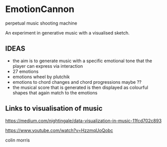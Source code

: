 # EmotionCannon
perpetual music shooting machine
 
An experiment in generative music with a visualised sketch.

## IDEAS 

+ the aim is to generate music with a specific emotional tone
that the player can express via interaction
+ 27 emotions 
+ emotions wheel by plutchik
+ emotions to chord changes and chord progressions maybe ??
+ the musical score that is generated is then displayed as
colourful shapes that again match to the emotions

## Links to visualisation of music

https://medium.com/nightingale/data-visualization-in-music-11fcd702c893

https://www.youtube.com/watch?v=HzzmqUoQobc

colin morris

